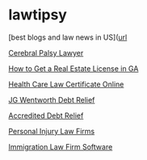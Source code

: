 # lawtipsy
[best blogs and law news in US]([url](https://lawtipsy.com/)




[Cerebral Palsy Lawyer]([url](https://lawtipsy.com/cerebral-palsy-lawyer-advocates-for-justice-and-compassion/))

[How to Get a Real Estate License in GA]([url](https://lawtipsy.com/how-to-get-a-real-estate-license-in-ga-detailed-guide/))

[Health Care Law Certificate Online]([url](https://lawtipsy.com/unlocking-your-career-health-care-law-certificate-online/))

[JG Wentworth Debt Relief]([url](https://lawtipsy.com/jg-wentworth-debt-relief-your-path-to-financial-liberation/))

[Accredited Debt Relief]([url](https://lawtipsy.com/accredited-debt-relief-empowering-financial-freedom/))

[Personal Injury Law Firms]([url](https://lawtipsy.com/a-guide-to-personal-injury-law-firms-in-the-texas/))

[Immigration Law Firm Software]([url](https://lawtipsy.com/immigration-law-firm-software-navigating-efficiency-and-empathy/)
)
